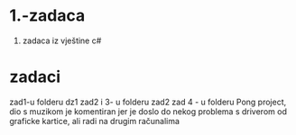 # 1.-zadaca
1. zadaca iz vještine c#

# zadaci
zad1-u folderu dz1
zad2 i 3- u folderu zad2
zad 4 - u folderu Pong project, dio s muzikom je komentiran jer je doslo do nekog problema s driverom od graficke kartice, ali radi na drugim računalima 
